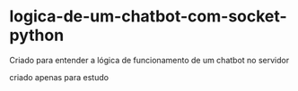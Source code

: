 # logica-de-um-chatbot-com-socket-python
Criado para entender a lógica de funcionamento de um chatbot no servidor

criado apenas para estudo
